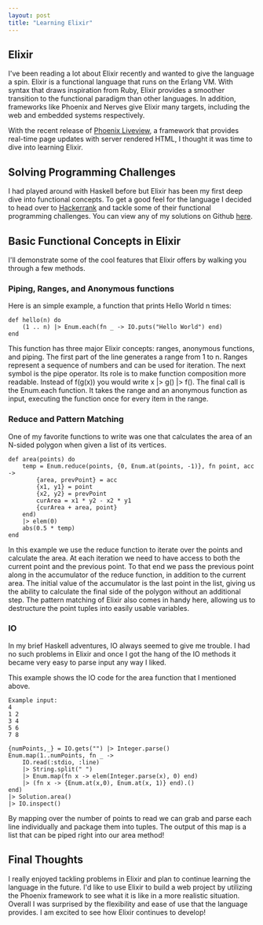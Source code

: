 ```yaml
---
layout: post
title: "Learning Elixir"
---
```

## Elixir 

I've been reading a lot about Elixir recently and wanted to give the language a spin. Elixir is a functional
language that runs on the Erlang VM. With syntax that draws inspiration from Ruby, Elixir provides a smoother transition
to the functional paradigm than other languages. In addition, frameworks like Phoenix and Nerves give Elixir many targets, including
the web and embedded systems respectively.

With the recent release of [Phoenix Liveview](https://dockyard.com/blog/2018/12/12/phoenix-liveview-interactive-real-time-apps-no-need-to-write-javascript), a framework that provides real-time page updates with server rendered HTML, I thought it was time to dive into learning Elixir.

## Solving Programming Challenges 

I had played around with Haskell before but Elixir has been my first deep dive into functional concepts.
To get a good feel for the language I decided to head over to [Hackerrank](hackerrank.com) and tackle some of their
functional programming challenges. You can view any of my solutions on Github [here](https://github.com/ConnorBach/elixir_problems).

## Basic Functional Concepts in Elixir

I'll demonstrate some of the cool features that Elixir offers by walking you through a few methods.

### Piping, Ranges, and Anonymous functions

Here is an simple example, a function that prints Hello World n times:

```
def hello(n) do
    (1 .. n) |> Enum.each(fn _ -> IO.puts("Hello World") end)
end
```

This function has three major Elixir concepts: ranges, anonymous functions, and piping. The first part of the line generates a range
from 1 to n. Ranges represent a sequence of numbers and can be used for iteration. The next symbol is the pipe operator. Its role is to
make function composition more readable. Instead of f(g(x)) you would write x |> g() |> f(). The final call is the Enum.each function. It
takes the range and an anonymous function as input, executing the function once for every item in the range.

### Reduce and Pattern Matching

One of my favorite functions to write was one that calculates the area of an N-sided polygon when given a list of its vertices.

```
def area(points) do
	temp = Enum.reduce(points, {0, Enum.at(points, -1)}, fn point, acc -> 
		{area, prevPoint} = acc
		{x1, y1} = point
		{x2, y2} = prevPoint
		curArea = x1 * y2 - x2 * y1
		{curArea + area, point}
	end)
	|> elem(0) 
	abs(0.5 * temp)
end
```

In this example we use the reduce function to iterate over the points and calculate the area. At each iteration we need
to have access to both the current point and the previous point. To that end we pass the previous point along in the accumulator
of the reduce function, in addition to the current area. The initial value of the accumulator is the last point in the list, giving us
the ability to calculate the final side of the polygon without an additional step. The pattern matching of Elixir also comes in handy here, 
allowing us to destructure the point tuples into easily usable variables.

### IO

In my brief Haskell adventures, IO always seemed to give me trouble. I had no such problems in Elixir and once I got the hang of the
IO methods it became very easy to parse input any way I liked. 

This example shows the IO code for the area function that I mentioned above.

```
Example input:
4
1 2
3 4
5 6
7 8

{numPoints,_} = IO.gets("") |> Integer.parse()
Enum.map(1..numPoints, fn _ -> 
    IO.read(:stdio, :line)
    |> String.split(" ")
    |> Enum.map(fn x -> elem(Integer.parse(x), 0) end)
    |> (fn x -> {Enum.at(x,0), Enum.at(x, 1)} end).()
end)
|> Solution.area()
|> IO.inspect()
```

By mapping over the number of points to read we can grab and parse each line individually and package them into tuples.
The output of this map is a list that can be piped right into our area method!

## Final Thoughts

I really enjoyed tackling problems in Elixir and plan to continue learning the language in the future. I'd like to use Elixir to build
a web project by utilizing the Phoenix framework to see what it is like in a more realistic situation. Overall I was surprised by the
flexibility and ease of use that the language provides. I am excited to see how Elixir continues to develop!

